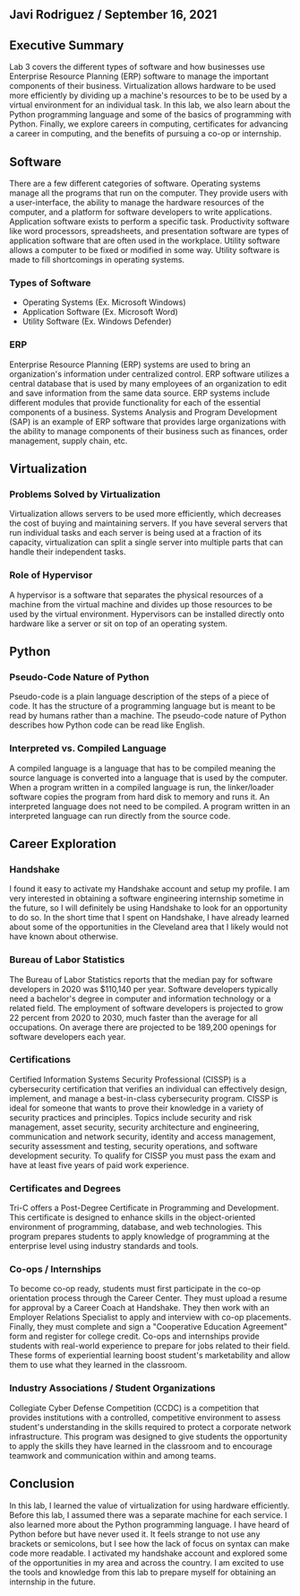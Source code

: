 ## Javi Rodriguez / September 16, 2021

## Executive Summary 
Lab 3 covers the different types of software and how businesses use Enterprise Resource Planning (ERP) software to manage the important components of their business. Virtualization allows hardware to be used more efficiently by dividing up a machine's resources to be to be used by a virtual environment for an individual task. In this lab, we also learn about the Python programming language and some of the basics of programming with Python. Finally, we explore careers in computing, certificates for advancing a career in computing, and the benefits of pursuing a co-op or internship.
## Software
There are a few different categories of software. Operating systems manage all the programs that run on the computer. They provide users with a user-interface, the ability to manage the hardware resources of the computer, and a platform for software developers to write applications. Application software exists to perform a specific task. Productivity software like word processors, spreadsheets, and presentation software are types of application software that are often used in the workplace. Utility software allows a computer to be fixed or modified in some way. Utility software is made to fill shortcomings in operating systems.
### Types of Software
* Operating Systems (Ex. Microsoft Windows)
* Application Software (Ex. Microsoft Word)
* Utility Software (Ex. Windows Defender)
### ERP
Enterprise Resource Planning (ERP) systems are used to bring an organization's information under centralized control. ERP software utilizes a central database that is used by many employees of an organization to edit and save information from the same data source. ERP systems include different modules that provide functionality for each of the essential components of a business. Systems Analysis and Program Development (SAP) is an example of ERP software that provides large organizations with the ability to manage components of their business such as finances, order management, supply chain, etc.

## Virtualization
### Problems Solved by Virtualization
Virtualization allows servers to be used more efficiently, which decreases the cost of buying and maintaining servers. If you have several servers that run individual tasks and each server is being used at a fraction of its capacity, virtualization can split a single server into multiple parts that can handle their independent tasks.
### Role of Hypervisor
A hypervisor is a software that separates the physical resources of a machine from the virtual machine and divides up those resources to be used by the virtual environment. Hypervisors can be installed directly onto hardware like a server or sit on top of an operating system.
## Python
### Pseudo-Code Nature of Python
Pseudo-code is a plain language description of the steps of a piece of code. It has the structure of a programming language but is meant to be read by humans rather than a machine. The pseudo-code nature of Python describes how Python code can be read like English.

### Interpreted vs. Compiled Language
A compiled language is a language that has to be compiled meaning the source language is converted into a language that is used by the computer. When a program written in a compiled language is run, the linker/loader software copies the program from hard disk to memory and runs it. An interpreted language does not need to be compiled. A program written in an interpreted language can run directly from the source code.

## Career Exploration
### Handshake
I found it easy to activate my Handshake account and setup my profile. I am very interested in obtaining a software engineering internship sometime in the future, so I will definitely be using Handshake to look for an opportunity to do so. In the short time that I spent on Handshake, I have already learned about some of the opportunities in the Cleveland area that I likely would not have known about otherwise.
### Bureau of Labor Statistics
The Bureau of Labor Statistics reports that the median pay for software developers in 2020 was $110,140 per year. Software developers typically need a bachelor's degree in computer and information technology or a related field. The employment of software developers is projected to grow 22 percent from 2020 to 2030, much faster than the average for all occupations. On average there are projected to be 189,200 openings for software developers each year.
### Certifications
Certified Information Systems Security Professional (CISSP) is a cybersecurity certification that verifies an individual can effectively design, implement, and manage a best-in-class cybersecurity program. CISSP is ideal for someone that wants to prove their knowledge in a variety of security practices and principles. Topics include security and risk management, asset security, security architecture and engineering, communication and network security, identity and access management, security assessment and testing, security operations, and software development security. To qualify for CISSP you must pass the exam and have at least five years of paid work experience.
### Certificates and Degrees
Tri-C offers a Post-Degree Certificate in Programming and Development. This certificate is designed to enhance skills in the object-oriented environment of programming, database, and web technologies. This program prepares students to apply knowledge of programming at the enterprise level using industry standards and tools.
### Co-ops / Internships
To become co-op ready, students must first participate in the co-op orientation process through the Career Center. They must upload a resume for approval by a Career Coach at Handshake. They then work with an Employer Relations Specialist to apply and interview with co-op placements. Finally, they must complete and sign a "Cooperative Education Agreement" form and register for college credit. Co-ops and internships provide students with real-world experience to prepare for jobs related to their field. These forms of experiential learning boost student's marketability and allow them to use what they learned in the classroom.
### Industry Associations / Student Organizations
Collegiate Cyber Defense Competition (CCDC) is a competition that provides institutions with a controlled, competitive environment to assess student's understanding in the skills required to protect a corporate network infrastructure. This program was designed to give students the opportunity to apply the skills they have learned in the classroom and to encourage teamwork and communication within and among teams.
## Conclusion
In this lab, I learned the value of virtualization for using hardware efficiently. Before this lab, I assumed there was a separate machine for each service. I also learned more about the Python programming language. I have heard of Python before but have never used it. It feels strange to not use any brackets or semicolons, but I see how the lack of focus on syntax can make code more readable. I activated my handshake account and explored some of the opportunities in my area and across the country. I am excited to use the tools and knowledge from this lab to prepare myself for obtaining an internship in the future.
